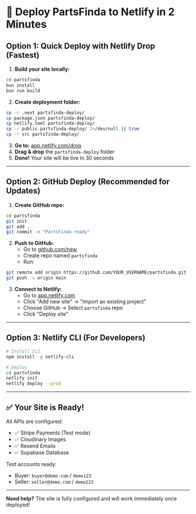 # 🚀 Deploy PartsFinda to Netlify in 2 Minutes

## Option 1: Quick Deploy with Netlify Drop (Fastest)

1. **Build your site locally:**
```bash
cd partsfinda
bun install
bun run build
```

2. **Create deployment folder:**
```bash
cp -r .next partsfinda-deploy/
cp package.json partsfinda-deploy/
cp netlify.toml partsfinda-deploy/
cp -r public partsfinda-deploy/ 2>/dev/null || true
cp -r src partsfinda-deploy/
```

3. **Go to:** [app.netlify.com/drop](https://app.netlify.com/drop)
4. **Drag & drop** the `partsfinda-deploy` folder
5. **Done!** Your site will be live in 30 seconds

---

## Option 2: GitHub Deploy (Recommended for Updates)

1. **Create GitHub repo:**
```bash
cd partsfinda
git init
git add .
git commit -m "PartsFinda ready"
```

2. **Push to GitHub:**
   - Go to [github.com/new](https://github.com/new)
   - Create repo named `partsfinda`
   - Run:
```bash
git remote add origin https://github.com/YOUR_USERNAME/partsfinda.git
git push -u origin main
```

3. **Connect to Netlify:**
   - Go to [app.netlify.com](https://app.netlify.com)
   - Click "Add new site" → "Import an existing project"
   - Choose GitHub → Select `partsfinda` repo
   - Click "Deploy site"

---

## Option 3: Netlify CLI (For Developers)

```bash
# Install CLI
npm install -g netlify-cli

# Deploy
cd partsfinda
netlify init
netlify deploy --prod
```

---

## ✅ Your Site is Ready!

All APIs are configured:
- ✅ Stripe Payments (Test mode)
- ✅ Cloudinary Images
- ✅ Resend Emails
- ✅ Supabase Database

Test accounts ready:
- Buyer: `buyer@demo.com` / `demo123`
- Seller: `seller@demo.com` / `demo123`

---

**Need help?** The site is fully configured and will work immediately once deployed!
